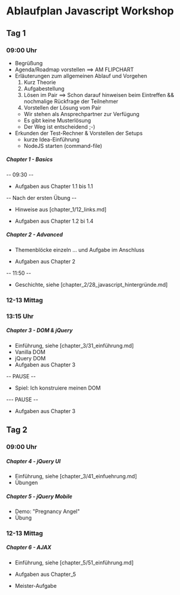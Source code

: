 # Ablaufplan Javascript Workshop

## Tag 1

### 09:00 Uhr

  * Begrüßung
  * Agenda/Roadmap vorstellen                                 ==> AM FLIPCHART
  * Erläuterungen zum allgemeinen Ablauf und Vorgehen
     1. Kurz Theorie
     2. Aufgabestellung
     3. Lösen im Pair                                         ==> Schon darauf hinweisen beim Eintreffen && nochmalige Rückfrage der Teilnehmer
     4. Vorstellen der Lösung vom Pair
     * Wir stehen als Ansprechpartner zur Verfügung
     * Es gibt keine Musterlösung
     * Der Weg ist entscheidend ;-)
  * Erkunden der Test-Rechner & Vorstellen der Setups
     * kurze Idea-Einführung
     * NodeJS starten (command-file)

##### Chapter 1 - Basics

-- 09:30 --

  * Aufgaben aus Chapter 1.1 bis 1.1

  -- Nach der ersten Übung --

  * Hinweise aus [chapter_1/12_links.md]

  * Aufgaben aus Chapter 1.2 bi 1.4

##### Chapter 2 - Advanced

  * Themenblöcke einzeln ... und Aufgabe im Anschluss

  * Aufgaben aus Chapter 2

-- 11:50 --

  * Geschichte, siehe [chapter_2/28_javascript_hintergründe.md]

### 12-13 Mittag

### 13:15 Uhr

##### Chapter 3 - DOM & jQuery

  * Einführung, siehe [chapter_3/31_einführung.md]
  * Vanilla DOM
  * jQuery DOM
  * Aufgaben aus Chapter 3

  -- PAUSE --

  * Spiel: Ich konstruiere meinen DOM

  --- PAUSE --

  * Aufgaben aus Chapter 3

## Tag 2

### 09:00 Uhr

##### Chapter 4 - jQuery UI

  * Einführung, siehe [chapter_3/41_einfuehrung.md]
  * Übungen

##### Chapter 5 - jQuery Mobile

  * Demo: "Pregnancy Angel"
  * Übung

### 12-13 Mittag

##### Chapter 6 - AJAX

  * Einführung, siehe [chapter_5/51_einführung.md]
  * Aufgaben aus Chapter_5

  * Meister-Aufgabe
